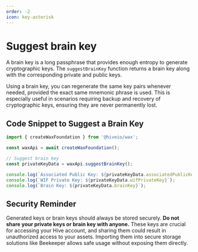 ```yaml
---
order: -2
icon: key-asterisk
---
```


# Suggest brain key

A brain key is a long passphrase that provides enough entropy to generate cryptographic keys. The `suggestBrainKey` function returns a brain key along with the corresponding private and public keys.

Using a brain key, you can regenerate the same key pairs whenever needed, provided the exact same mnemonic phrase is used. This is especially useful in scenarios requiring backup and recovery of cryptographic keys, ensuring they are never permanently lost.

## Code Snippet to Suggest a Brain Key

```typescript
import { createWaxFoundation } from '@hiveio/wax';

const waxApi = await createWaxFoundation();

// Suggest brain key
const privateKeyData = waxApi.suggestBrainKey();

console.log(`Associated Public Key: ${privateKeyData.associatedPublicKey}`);
console.log(`WIF Private Key: ${privateKeyData.wifPrivateKey}`);
console.log(`Brain Key: ${privateKeyData.brainKey}`);
```

## Security Reminder

Generated keys or brain keys should always be stored securely. **Do not share your private keys or brain key with anyone.** These keys are crucial for accessing your Hive account, and sharing them could result in unauthorized access to your assets. Importing them into secure storage solutions like Beekeeper allows safe usage without exposing them directly.
